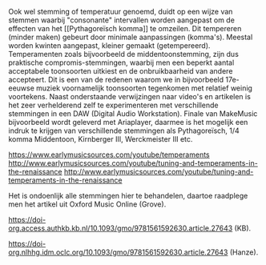 Ook wel stemming of temperatuur genoemd, duidt op een wijze van stemmen waarbij "consonante" intervallen worden aangepast om de effecten van het [[Pythagoreïsch komma]] te omzeilen. Dit tempereren (minder maken) gebeurt door minimale aanpassingen (komma's). Meestal worden kwinten aangepast, kleiner gemaakt (getempereerd).
Temperamenten zoals bijvoorbeeld de middentoonstemming, zijn dus praktische compromis-stemmingen, waarbij men een beperkt aantal acceptabele toonsoorten uitkiest en de onbruikbaarheid van andere accepteert. 
Dit is een van de redenen waarom we in bijvoorbeeld 17e-eeuwse muziek voornamelijk toonsoorten tegenkomen met relatief weinig voortekens. Naast onderstaande verwijzingen naar video's en artikelen is het zeer verhelderend zelf te experimenteren met verschillende stemmingen in een DAW (Digital Audio Workstation). Finale van MakeMusic bijvoorbeeld wordt geleverd met Ariaplayer, daarmee is het mogelijk een indruk te krijgen van verschillende stemmingen als Pythagoreïsch, 1/4 komma Middentoon, Kirnberger III, Werckmeister III etc.

https://www.earlymusicsources.com/youtube/temperaments
http://www.earlymusicsources.com/youtube/tuning-and-temperaments-in-the-renaissance
http://www.earlymusicsources.com/youtube/tuning-and-temperaments-in-the-renaissance

Het is ondoenlijk alle stemmingen hier te behandelen, daartoe raadplege men het artikel uit Oxford Music Online (Grove).

https://doi-org.access.authkb.kb.nl/10.1093/gmo/9781561592630.article.27643 (KB).

https://doi-org.nlhhg.idm.oclc.org/10.1093/gmo/9781561592630.article.27643 (Hanze).